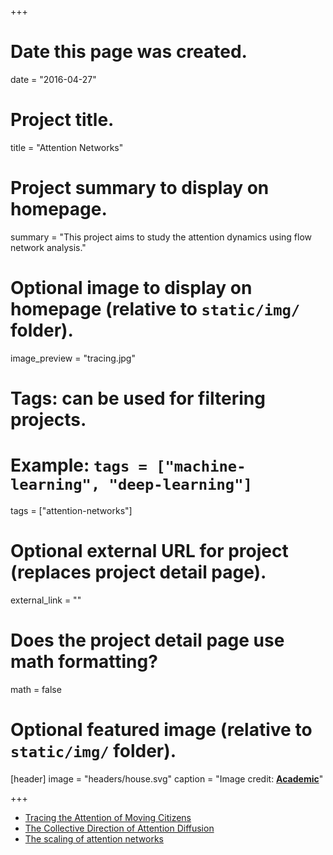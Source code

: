 +++
# Date this page was created.
date = "2016-04-27"

# Project title.
title = "Attention Networks"


# Project summary to display on homepage.
summary = "This project aims to study the attention dynamics using flow network analysis."


# Optional image to display on homepage (relative to `static/img/` folder).
image_preview = "tracing.jpg"

# Tags: can be used for filtering projects.
# Example: `tags = ["machine-learning", "deep-learning"]`
tags = ["attention-networks"]

# Optional external URL for project (replaces project detail page).
external_link = ""

# Does the project detail page use math formatting?
math = false

# Optional featured image (relative to `static/img/` folder).

[header]
image = "headers/house.svg"
caption = "Image credit: [**Academic**](https://github.com/gcushen/hugo-academic/)"

+++

- [Tracing the Attention of Moving Citizens](/publication/tracing-attention/)
- [The Collective Direction of Attention Diffusion](/publication/collective-direction/)
- [The scaling of attention networks](/publication/scaling-networks)
